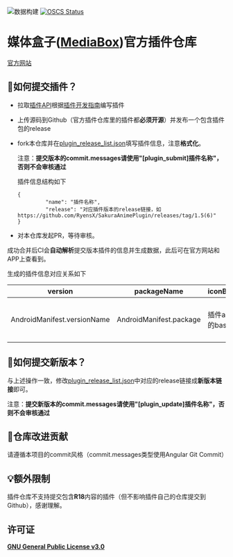 ![数据构建](https://github.com/RyensX/MediaBoxPluginRepository/actions/workflows/plugin_page.yml/badge.svg)
[![OSCS Status](https://www.oscs1024.com/platform/badge/RyensX/MediaBoxPluginRepository.svg?size=small)](https://www.oscs1024.com/project/RyensX/MediaBoxPluginRepository?ref=badge_small)

# 媒体盒子([MediaBox](https://github.com/RyensX/MediaBox))官方插件仓库

[官方网站](https://ryensx.github.io/MediaBoxPluginRepository/)

## 👏如何提交插件？

* 拉取[插件API](https://github.com/RyensX/MediaBoxPlugin)根据[插件开发指南](https://github.com/RyensX/MediaBox/wiki)编写插件

* 上传源码到Github（官方插件仓库里的插件都**必须开源**）并发布一个包含插件包的release

* fork本仓库并在[plugin_release_list.json](https://github.com/RyensX/MediaBoxPluginRepository/blob/main/plugin_release_list.json)填写插件信息，注意**格式化**。
  
  注意：**提交版本的commit.messages请使用"[plugin_submit]插件名称"，否则不会审核通过**
  
  插件信息结构如下
  
  ```
  {
           "name": "插件名称",
           "release": "对应插件版本的release链接，如https://github.com/RyensX/SakuraAnimePlugin/releases/tag/1.5(6)"
  }
  ```

* 对本仓库发起PR，等待审核。

成功合并后CI会**自动解析**提交版本插件的信息并生成数据，此后可在官方网站和APP上查看到。

生成的插件信息对应关系如下

| version                     | packageName             | iconBase64     | sourcePath       | name     | apiVersion | repoDesc           | repoUrl        |author|
| --------------------------- | ----------------------- | -------------- | ---------------- | -------- | ---------- | ------------------ | -------------- | -------------- |
| AndroidManifest.versionName | AndroidManifest.package | 插件apk图标的base64 | releaseAsset下载地址 | 插件apk应用名 | 插件API版本    | 插件对应仓库的Description | 目前是版本release链接 | 作者名，取自仓库用户名 |

## 🚀如何提交新版本？

与上述操作一致，修改[plugin_release_list.json](https://github.com/RyensX/MediaBoxPluginRepository/blob/main/plugin_release_list.json)中对应的release链接成**新版本链接**即可。

注意：**提交新版本的commit.messages请使用"[plugin_update]插件名称"，否则不会审核通过**

## 🧩仓库改进贡献

请遵循本项目的commit风格（commit.messages类型使用Angular Git Commit）

## 💡额外限制
插件仓库不支持提交包含**R18**内容的插件（但不影响插件自己的仓库提交到Github），感谢理解。

## 许可证

[**GNU General Public License v3.0**](LICENSE)
